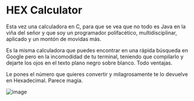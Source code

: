 # HEX Calculator

Esta vez una calculadora en C, para que se vea que no todo es Java en la viña del señor y que soy un programador polifacético, multidisciplinar, aplicado y un montón de movidas más. 

Es la misma calculadora que puedes encontrar en una rápida búsqueda en Google pero en la incomodidad de tu terminal, teniendo que compilarlo y dejarte los ojos en el texto plano negro sobre blanco. Todo ventajas. 

Le pones el número que quieres convertir y milagrosamente te lo devuelve en Hexadecimal. Parece magia. 

![image](https://github.com/Vvargaxx/HEXCalculator/assets/72069241/18d3b47e-a31d-4f37-879f-55892b94596a)

